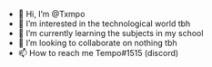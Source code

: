 - 👋 Hi, I’m @Txmpo
- 👀 I’m interested in the technological world tbh
- 🌱 I’m currently learning the subjects in my school
- 💞️ I’m looking to collaborate on nothing tbh
- 📫 How to reach me Tempo#1515 (discord)

<!---
Txmpo/Txmpo is a ✨ special ✨ repository because its `README.md` (this file) appears on your GitHub profile.
You can click the Preview link to take a look at your changes.
--->
